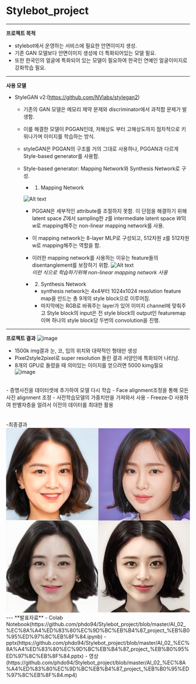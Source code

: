 # Stylebot_project
---
**프로젝트 목적**
- stylebot에서 운영하는 서비스에 필요한 안면이미지 생성.
- 기존 GAN 모델보다 안면이미지 생성에 더 특화되어있는 모델 필요.
- 또한 한국인의 얼굴에 특화되어 있는 모델이 필요하여 한국인 연예인 얼굴이미지로 강화학습 필요.
---
**사용 모델**
- StyleGAN v2:(https://github.com/NVlabs/stylegan2)
   - 기존의 GAN 모델은 메모리 제약 문제와 discriminator에서 과적합 문제가 발생함.
   - 이를 해결한 모델이 PGGAN인데, 저해상도 부터 고해상도까지 점차적으로 키워나가며 이미지를 학습하는 방식.
   - styleGAN은 PGGAN의 구조를 거의 그대로 사용하나, PGGAN과 다르게 Style-based generator를 사용함.
   - Style-based generator: Mapping Network와 Synthesis Network로 구성.

     - 1. Mapping Network<br>

      ![Alt text](https://miro.medium.com/v2/resize:fit:720/format:webp/0*6lEwRXKiA8WGRlEc.png)
       - PGGAN은 세부적인 attribute를 조절하지 못함. 이 단점을 해결하기 위해 latent space $Z$에서 sampling한
         $z$를 intermediate latent space $W$의 $w$로 mapping해주는 non-linear mapping network를 사용.
       - 이 mapping network는 8-layer MLP로 구성되고, 512차원 z를 512차원 w로 mapping해주는 역할을 함.
       - 이러한 mapping network를 사용하는 이유는 feature들의 disentanglement를 보장하기 위함.
     ![Alt text](https://velog.velcdn.com/images%2Fminjung-s%2Fpost%2Fe6367b47-18f4-4bbc-b53c-5c4d5b497ea0%2Fimage.png)<br>_이런 식으로 학습하기위해 non-linear mapping network 사용_<br>
      
      - 2. Synthesis Network

        - synthesis network는 4x4부터 1024x1024 resolution feature map을 만드는 총 9개의 style block으로 이루어짐.
        - 마지막에는 RGB로 바꿔주는 layer가 있어 이미지 channel에 맞춰주고 Style block의 input은 전 style block의 output인 featuremap이며 하나의 style block당 두번의 convolution을 진행.<br>
---
**프로젝트 결과**
![image](https://github.com/user-attachments/assets/ef5d8d6c-f3b7-478f-92aa-8ff557811d90)
<br>
- 1500k img결과 눈, 코, 입의 위치와 대략적인 형태만 생성
- Pixel2style2pixel로 super resolution 돌린 결과 서양인에 특화되어 나타남.
- 8개의 GPU로 돌렸을 때 의미있는 이미지를 얻으려면 5000 kimg필요<br>
![image](https://github.com/user-attachments/assets/1219ed02-2d2a-4c00-a8cb-e42ad270740b)
<br>
- 증명사진을 데이터셋에 추가하여 모델 다시 학습
- Face alignment조정을 통해 모든 사진 alignment 조정
- 사전학습모델의 가중치만을 가져와서 사용
- Freeze-D 사용하여 판별자층을 얼려서 이전의 데이터를 최대한 활용
<br><br><br>
-최종결과<br>
<img src=img/356433456-a72b1b83-8f77-4146-854c-638a879b6cbe.png>
---
**발표자료**
- Colab Notebook(https://github.com/phdo94/Stylebot_project/blob/master/AI_02_%EC%8A%A4%ED%83%80%EC%9D%BC%EB%B4%87_project_%EB%B0%95%ED%97%8C%EB%8F%84.ipynb)
- pptx(https://github.com/phdo94/Stylebot_project/blob/master/AI_02_%EC%8A%A4%ED%83%80%EC%9D%BC%EB%B4%87_project_%EB%B0%95%ED%97%8C%EB%8F%84.pptx)
- 영상(https://github.com/phdo94/Stylebot_project/blob/master/AI_02_%EC%8A%A4%ED%83%80%EC%9D%BC%EB%B4%87_project_%EB%B0%95%ED%97%8C%EB%8F%84.mp4)


